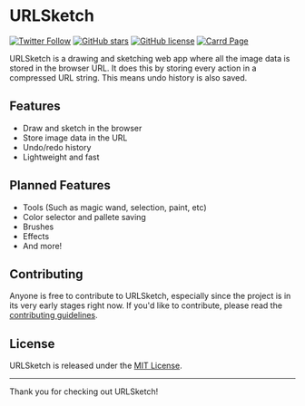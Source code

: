 # URLSketch

[![Twitter Follow](https://img.shields.io/twitter/follow/dogeiscut?style=social)](https://twitter.com/dogeiscut)
[![GitHub stars](https://img.shields.io/github/stars/dogeiscut/URLSketch?style=social)](https://github.com/dogeiscut/URLSketch/stargazers)
[![GitHub license](https://img.shields.io/github/license/dogeiscut/URLSketch)](https://github.com/dogeiscut/URLSketch/blob/master/LICENSE)
[![Carrd Page](https://img.shields.io/badge/Carrd%20Page-Visit%20site-pink)](https://dogeiscut.carrd.co/)

URLSketch is a drawing and sketching web app where all the image data is stored in the browser URL. It does this by storing every action in a compressed URL string. This means undo history is also saved. 

## Features

- Draw and sketch in the browser
- Store image data in the URL
- Undo/redo history
- Lightweight and fast

## Planned Features

- Tools (Such as magic wand, selection, paint, etc)
- Color selector and pallete saving
- Brushes
- Effects
- And more!

## Contributing

Anyone is free to contribute to URLSketch, especially since the project is in its very early stages right now. If you'd like to contribute, please read the [contributing guidelines](https://github.com/dogeiscut/URLSketch/blob/master/CONTRIBUTING.md).

## License

URLSketch is released under the [MIT License](https://github.com/dogeiscut/URLSketch/blob/master/LICENSE).

---

Thank you for checking out URLSketch!
